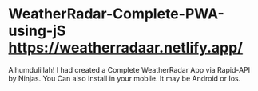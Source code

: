# WeatherRadar-Complete-PWA-using-jS https://weatherradaar.netlify.app/
Alhumdulillah! I had created a Complete WeatherRadar App via Rapid-API by Ninjas.
You Can also Install in your mobile. It may be Android or Ios.
